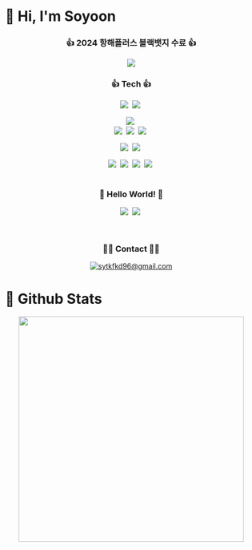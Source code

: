 # 👋 Hi, I'm Soyoon

### <p align="center">👍 2024 항해플러스 블랙뱃지 수료 👍</p>    

<div align="center">
  <a href="https://hhpluscertificateofcompletion.oopy.io/">
    <img src="https://static.spartacodingclub.kr/hanghae99/plus/completion/badge_black.svg" />
  </a>    
</div>

### <p align="center">👍 Tech 👍</p>    

<div align="center">
  <img src="https://img.shields.io/badge/Nextjs-000?style=for-the-badge&logo=nextdotjs&logoColor=fff">&nbsp;  
  <img src="https://img.shields.io/badge/React-61DAFB?style=for-the-badge&logo=React&logoColor=2d2d2d">&nbsp;
  </br>

  <img src="https://img.shields.io/badge/Svelte-FF3E00?style=for-the-badge&logo=Svelte&logoColor=fff">&nbsp;      
  <img src="https://img.shields.io/badge/Vue-4FC08D?style=for-the-badge&logo=vuedotjs&logoColor=2d2d2d">&nbsp;
  <img src="https://img.shields.io/badge/Pinia-4FC08D?style=for-the-badge&logo=Pinia&logoColor=2d2d2d">&nbsp;
  <img src="https://img.shields.io/badge/Vitest-4FC08D?style=for-the-badge&logo=Vitest&logoColor=2d2d2d">&nbsp;
  </br>
  
  <img src="https://img.shields.io/badge/Javascript-F7DF1E?style=for-the-badge&logo=Javascript&logoColor=fff">&nbsp;
  <img src="https://img.shields.io/badge/Typescript-3178C6?style=for-the-badge&logo=Typescript&logoColor=000">&nbsp;
  </br>
  
  <img src="https://img.shields.io/badge/HTML5-E34F26?style=for-the-badge&logo=HTML5&logoColor=fff">&nbsp;
  <img src="https://img.shields.io/badge/CSS3-1572B6?style=for-the-badge&logo=CSS3&logoColor=fff">&nbsp;
  <img src="https://img.shields.io/badge/SCSS-CC6699?style=for-the-badge&logo=SASS&logoColor=fff">&nbsp;
  <img src="https://img.shields.io/badge/tailwindcss-06B6D4?style=for-the-badge&logo=tailwindcss&logoColor=fff">&nbsp;
  </br></br>

</div>

### <p align="center">🔎 Hello World! 🔎</p>

<div align="center">

  <img src="https://img.shields.io/badge/docker-%230db7ed.svg?style=for-the-badge&logo=docker&logoColor=white">&nbsp;
  <img src="https://img.shields.io/badge/Storybook-FF4785?style=for-the-badge&logo=Storybook&logoColor=fff">&nbsp;
    
  </br>

</div>

### <p align="center">👩‍💻 Contact 👩‍💻</p>

<div align="center">
  
  [![sytkfkd96@gmail.com](https://img.shields.io/badge/Gmail-EA4335?style=for-the-badge&logo=Gmail&logoColor=white&link=mailto:sytkfkd96@gmail.com)](mailto:sytkfkd96@gmail.com)
  
</div>

# 🥇 Github Stats

<div align="center">
  
<img width="450em" src="https://github-readme-stats.vercel.app/api/top-langs/?username=soyoonJ&hide_border=true&theme=omni&layout=compact" align="center" />
  
</div>
